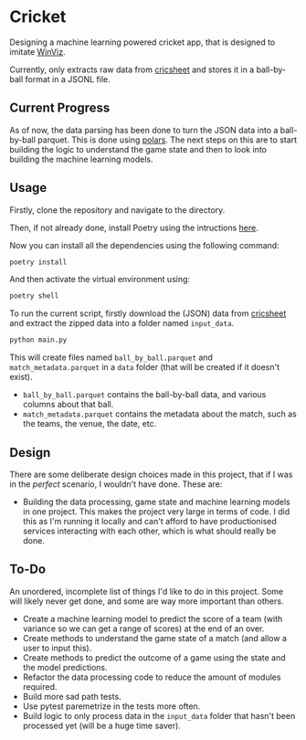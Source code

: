 # Cricket

Designing a machine learning powered cricket app, that is designed to imitate [WinViz](https://cricviz.com/winviz/).

Currently, only extracts raw data from [cricsheet](https://cricsheet.org/) and stores it in a ball-by-ball format in a JSONL file.

## Current Progress

As of now, the data parsing has been done to turn the JSON data into a ball-by-ball parquet. This is done using [polars](https://pola.rs/). The next steps on this are to start building the logic to understand the game state and then to look into building the machine learning models.

## Usage

Firstly, clone the repository and navigate to the directory.

Then, if not already done, install Poetry using the intructions [here](https://python-poetry.org/docs/#installation).

Now you can install all the dependencies using the following command:

```bash
poetry install
```

And then activate the virtual environment using:

```bash
poetry shell
```

To run the current script, firstly download the (JSON) data from [cricsheet](https://cricsheet.org/matches/) and extract the zipped data into a folder named `input_data`.

```bash
python main.py
```

This will create files named `ball_by_ball.parquet` and `match_metadata.parquet` in a `data` folder (that will be created if it doesn't exist).

* `ball_by_ball.parquet` contains the ball-by-ball data, and various columns about that ball.
* `match_metadata.parquet` contains the metadata about the match, such as the teams, the venue, the date, etc.

## Design

There are some deliberate design choices made in this project, that if I was in the *perfect* scenario, I wouldn't have done. These are:

* Building the data processing, game state and machine learning models in one project. This makes the project very large in terms of code. I did this as I'm running it locally and can't afford to have productionised services interacting with each other, which is what should really be done.

## To-Do

An unordered, incomplete list of things I'd like to do in this project. Some will likely never get done, and some are way more important than others.

* Create a machine learning model to predict the score of a team (with variance so we can get a range of scores) at the end of an over.
* Create methods to understand the game state of a match (and allow a user to input this).
* Create methods to predict the outcome of a game using the state and the model predictions.
* Refactor the data processing code to reduce the amount of modules required.
* Build more sad path tests.
* Use pytest paremetrize in the tests more often.
* Build logic to only process data in the `input_data` folder that hasn't been processed yet (will be a huge time saver).
